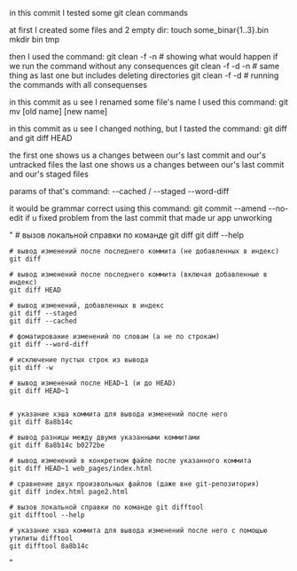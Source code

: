 in this commit I tested some git clean commands

at first I created some files and 2 empty dir:
	touch some_binar{1..3}.bin
	mkdir bin tmp

then I used the command:
	git clean -f -n 	# showing what would happen if we run the command without any consequences 
	git clean -f -d -n	# same thing as last one but includes deleting directories
	git clean -f -d 	# running the commands with all consequenses


in this commit as u see I renamed some file's name
I used this command:
	git mv [old name] [new name]

in this commit as u see I changed nothing, but I tasted the command:
	git diff
and
	git diff HEAD

the first one shows us a changes between our's last commit and our's untracked files
the last one shows us a changes between our's last commit and our's staged files

params of that's command:
	--cached / --staged
	--word-diff


it would be grammar correct using this command:
	git commit --amend --no-edit
if u fixed problem from the last commit that made ur app unworking 

"
	# вызов локальной справки по команде git diff
	git diff --help

	# вывод изменений после последнего коммита (не добавленных в индекс)
	git diff

	# вывод изменений после последнего коммита (включая добавленные в индекс)
	git diff HEAD
	
	# вывод изменений, добавленных в индекс
	git diff --staged
	git diff --cached
	
	# фоматирование изменений по словам (а не по строкам)
	git diff --word-diff
	
	# исключение пустых строк из вывода
	git diff -w
	
	# вывод изменений после HEAD~1 (и до HEAD)
	git diff HEAD~1
	
	
	# указание хэша коммита для вывода изменений после него
	git diff 8a8b14c
	
	# вывод разницы между двумя указанными коммитами
	git diff 8a8b14c b0272be
	
	# вывод изменений в конкретном файле после указанного коммита
	git diff HEAD~1 web_pages/index.html

	# сравнение двух произвольных файлов (даже вне git-репозитория)
	git diff index.html page2.html

	# вызов локальной справки по команде git difftool
	git difftool --help

	# указание хэша коммита для вывода изменений после него с помощью утилиты difftool
	git difftool 8a8b14c
"


